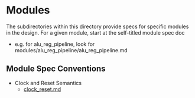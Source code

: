 # Modules

The subdirectories within this directory provide specs for specific modules in the design. For a given module, start at the self-titled module spec doc
- e.g. for alu_reg_pipeline, look for modules/alu_reg_pipeline/alu_reg_pipeline.md

## Module Spec Conventions
- Clock and Reset Semantics
    - [clock_reset.md](clock_reset.md)
